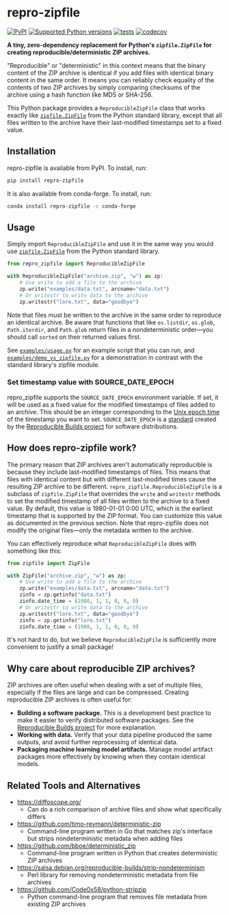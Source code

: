 # repro-zipfile

[![PyPI](https://img.shields.io/pypi/v/repro-zipfile.svg)](https://pypi.org/project/repro-zipfile/)
[![Supported Python versions](https://img.shields.io/pypi/pyversions/repro-zipfile)](https://pypi.org/project/repro-zipfile/)
[![tests](https://github.com/drivendataorg/repro-zipfile/actions/workflows/tests.yml/badge.svg?branch=main)](https://github.com/drivendataorg/repro-zipfile/actions/workflows/tests.yml?query=branch%3Amain)
[![codecov](https://codecov.io/gh/drivendataorg/repro-zipfile/branch/main/graph/badge.svg)](https://codecov.io/gh/drivendataorg/repro-zipfile)

**A tiny, zero-dependency replacement for Python's `zipfile.ZipFile` for creating reproducible/deterministic ZIP archives.**

"Reproducible" or "deterministic" in this context means that the binary content of the ZIP archive is identical if you add files with identical binary content in the same order. It means you can reliably check equality of the contents of two ZIP archives by simply comparing checksums of the archive using a hash function like MD5 or SHA-256.

This Python package provides a `ReproducibleZipFile` class that works exactly like [`zipfile.ZipFile`](https://docs.python.org/3/library/zipfile.html#zipfile-objects) from the Python standard library, except that all files written to the archive have their last-modified timestamps set to a fixed value.

## Installation

repro-zipfile is available from PyPI. To install, run:

```bash
pip install repro-zipfile
```

It is also available from conda-forge. To install, run:

```bash
conda install repro-zipfile -c conda-forge
```

## Usage

Simply import `ReproducibleZipFile` and use it in the same way you would use [`zipfile.ZipFile`](https://docs.python.org/3/library/zipfile.html#zipfile-objects) from the Python standard library.

```python
from repro_zipfile import ReproducibleZipFile

with ReproducibleZipFile("archive.zip", "w") as zp:
    # Use write to add a file to the archive
    zp.write("examples/data.txt", arcname="data.txt")
    # Or writestr to write data to the archive
    zp.writestr("lore.txt", data="goodbye")
```

Note that files must be written to the archive in the same order to reproduce an identical archive. Be aware that functions that like `os.listdir`, `os.glob`, `Path.iterdir`, and `Path.glob` return files in a nondeterministic order—you should call `sorted` on their returned values first.

See [`examples/usage.py`](./examples/usage.py) for an example script that you can run, and [`examples/demo_vs_zipfile.py`](./examples/demo_vs_zipfile.py) for a demonstration in contrast with the standard library's zipfile module.

### Set timestamp value with SOURCE_DATE_EPOCH

repro_zipfile supports the `SOURCE_DATE_EPOCH` environment variable. If set, it will be used as a fixed value for the modified timestamps of files added to an archive. This should be an integer corresponding to the [Unix epoch time](https://en.wikipedia.org/wiki/Unix_time) of the timestamp you want to set. `SOURCE_DATE_EPOCH` is a [standard](https://reproducible-builds.org/docs/source-date-epoch/) created by the [Reproducible Builds project](https://reproducible-builds.org/) for software distributions.

## How does repro-zipfile work?

The primary reason that ZIP archives aren't automatically reproducible is because they include last-modified timestamps of files. This means that files with identical content but with different last-modified times cause the resulting ZIP archive to be different. `repro_zipfile.ReproducibleZipFile` is a subclass of `zipfile.ZipFile` that overrides the `write` and `writestr` methods to set the modified timestamp of all files written to the archive to a fixed value. By default, this value is 1980-01-01 0:00 UTC, which is the earliest timestamp that is supported by the ZIP format. You can customize this value as documented in the previous section. Note that repro-zipfile does not modify the original files—only the metadata written to the archive.

You can effectively reproduce what `ReproducibleZipFile` does with something like this:

```python
from zipfile import ZipFile

with ZipFile("archive.zip", "w") as zp:
    # Use write to add a file to the archive
    zp.write("examples/data.txt", arcname="data.txt")
    zinfo = zp.getinfo("data.txt")
    zinfo.date_time = (1980, 1, 1, 0, 0, 0)
    # Or writestr to write data to the archive
    zp.writestr("lore.txt", data="goodbye")
    zinfo = zp.getinfo("lore.txt")
    zinfo.date_time = (1980, 1, 1, 0, 0, 0)
```

It's not hard to do, but we believe `ReproducibleZipFile` is sufficiently more convenient to justify a small package!

## Why care about reproducible ZIP archives?

ZIP archives are often useful when dealing with a set of multiple files, especially if the files are large and can be compressed. Creating reproducible ZIP archives is often useful for:

- **Building a software package.** This is a development best practice to make it easier to verify distributed software packages. See the [Reproducible Builds project](https://reproducible-builds.org/) for more explanation.
- **Working with data.** Verify that your data pipeline produced the same outputs, and avoid further reprocessing of identical data.
- **Packaging machine learning model artifacts.** Manage model artifact packages more effectively by knowing when they contain identical models.

## Related Tools and Alternatives

- https://diffoscope.org/
    - Can do a rich comparison of archive files and show what specifically differs
- https://github.com/timo-reymann/deterministic-zip
    - Command-line program written in Go that matches zip's interface but strips nondeterministic metadata when adding files
- https://github.com/bboe/deterministic_zip
    - Command-line program written in Python that creates deterministic ZIP archives
- https://salsa.debian.org/reproducible-builds/strip-nondeterminism
    - Perl library for removing nondeterministic metadata from file archives
- https://github.com/Code0x58/python-stripzip
    - Python command-line program that removes file metadata from existing ZIP archives
